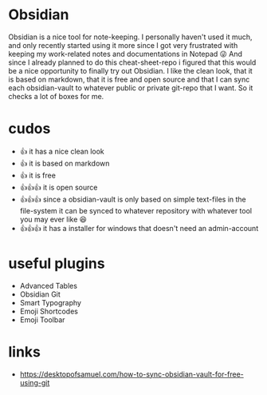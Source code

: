 # Obsidian
Obsidian is a nice tool for note-keeping. I personally haven't used it much, and only recently started using it more since I got very frustrated with keeping my work-related notes and documentations in Notepad 😜
And since I already planned to do this cheat-sheet-repo i figured that this would be a nice opportunity to finally try out Obsidian. 
I like the clean look, that it is based on markdown, that it is free and open source and that I can sync each obsidian-vault to whatever public or private git-repo that I want. So it checks a lot of boxes for me. 

# cudos
- 👍 it has a nice clean look
- 👍 it is based on markdown
- 👍 it is free
- 👍👍👍 it is open source
- 👍👍👍 since a obsidian-vault is only based on simple text-files in the file-system it can be synced to whatever repository with whatever tool you may ever like 😆
- 👍👍👍 it has a installer for windows that doesn't need an admin-account 

# useful plugins
- Advanced Tables
- Obsidian Git
- Smart Typography
- Emoji Shortcodes
- Emoji Toolbar

# links
- https://desktopofsamuel.com/how-to-sync-obsidian-vault-for-free-using-git
